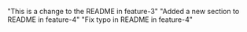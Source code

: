 "This is a change to the README in feature-3" 
"Added a new section to README in feature-4" 
"Fix typo in README in feature-4" 
